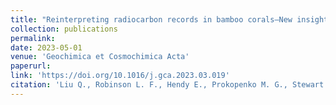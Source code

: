 ```yaml
---
title: "Reinterpreting radiocarbon records in bamboo corals–New insights from the tropical North Atlantic"
collection: publications
permalink: 
date: 2023-05-01
venue: 'Geochimica et Cosmochimica Acta'
paperurl: 
link: 'https://doi.org/10.1016/j.gca.2023.03.019'
citation: 'Liu Q., Robinson L. F., Hendy E., Prokopenko M. G., Stewart J. A., Knowles T. D. J., Li T., <b>Samperiz A.</b> 2023. <i>Geochimica et Cosmochimica Acta</i> 348. doi:10.1016/j.gca.2023.03.019'
---
```

